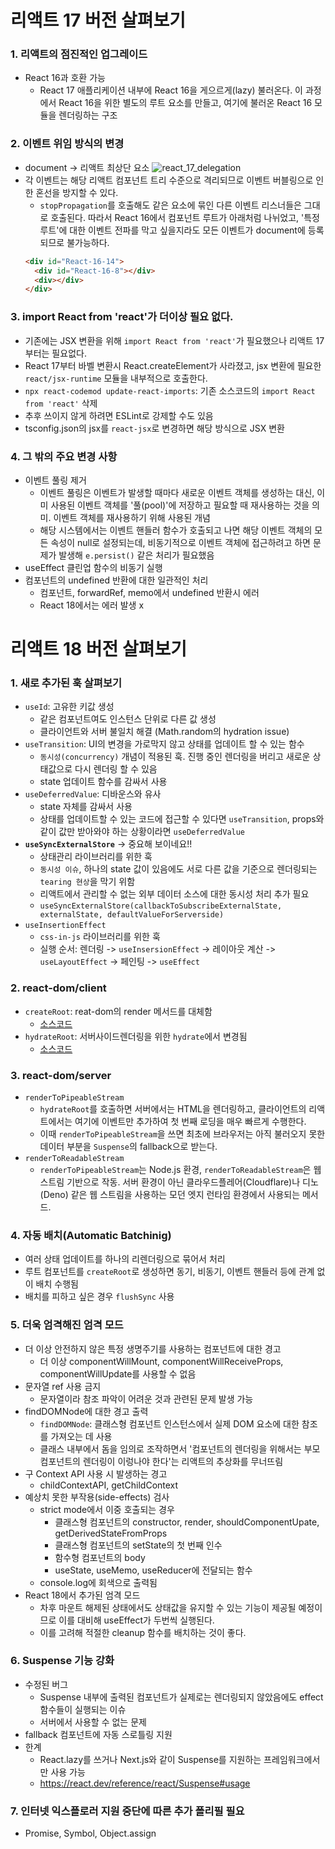 # 리액트 17 버전 살펴보기

### 1. 리액트의 점진적인 업그레이드

- React 16과 호환 가능
  - React 17 애플리케이션 내부에 React 16을 게으르게(lazy) 불러온다. 이 과정에서 React 16을 위한 별도의 루트 요소를 만들고, 여기에 불러온 React 16 모듈을 렌더링하는 구조

### 2. 이벤트 위임 방식의 변경

- document -> 리액트 최상단 요소
  ![react_17_delegation](https://ko.legacy.reactjs.org/static/bb4b10114882a50090b8ff61b3c4d0fd/31868/react_17_delegation.png)
- 각 이벤트는 해당 리액트 컴포넌트 트리 수준으로 격리되므로 이벤트 버블링으로 인한 혼선을 방지할 수 있다.
  - `stopPropagation`를 호출해도 같은 요소에 묶인 다른 이벤트 리스너들은 그대로 호출된다. 따라서 React 16에서 컴포넌트 루트가 아래처럼 나뉘었고, '특정 루트'에 대한 이벤트 전파를 막고 싶을지라도 모든 이벤트가 document에 등록되므로 불가능하다.
  ```html
  <div id="React-16-14">
    <div id="React-16-8"></div>
    <div></div>
  </div>
  ```

### 3. import React from 'react'가 더이상 필요 없다.

- 기존에는 JSX 변환을 위해 `import React from 'react'`가 필요했으나 리액트 17부터는 필요없다.
- React 17부터 바벨 변환시 React.createElement가 사라졌고, jsx 변환에 필요한 `react/jsx-runtime` 모듈을 내부적으로 호출한다.
- `npx react-codemod update-react-imports`: 기존 소스코드의 `import React from 'react'` 삭제
- 추후 쓰이지 않게 하려면 ESLint로 강제할 수도 있음
- tsconfig.json의 jsx를 `react-jsx`로 변경하면 해당 방식으로 JSX 변환

### 4. 그 밖의 주요 변경 사항

- 이벤트 풀링 제거
  - 이벤트 풀링은 이벤트가 발생할 때마다 새로운 이벤트 객체를 생성하는 대신, 이미 사용된 이벤트 객체를 '풀(pool)'에 저장하고 필요할 때 재사용하는 것을 의미. 이벤트 객체를 재사용하기 위해 사용된 개념
  - 해당 시스템에서는 이벤트 핸들러 함수가 호출되고 나면 해당 이벤트 객체의 모든 속성이 null로 설정되는데, 비동기적으로 이벤트 객체에 접근하려고 하면 문제가 발생해 `e.persist()` 같은 처리가 필요했음
- useEffect 클린업 함수의 비동기 실행
- 컴포넌트의 undefined 반환에 대한 일관적인 처리
  - 컴포넌트, forwardRef, memo에서 undefined 반환시 에러
  - React 18에서는 에러 발생 x

# 리액트 18 버전 살펴보기

### 1. 새로 추가된 훅 살펴보기

- `useId`: 고유한 키값 생성
  - 같은 컴포넌트여도 인스턴스 단위로 다른 값 생성
  - 클라이언트와 서버 불일치 해결 (Math.random의 hydration issue)
- `useTransition`: UI의 변경을 가로막지 않고 상태를 업데이트 할 수 있는 함수
  - `동시성(concurrency)` 개념이 적용된 훅. 진행 중인 렌더링을 버리고 새로운 상태값으로 다시 렌더링 할 수 있음
  - state 업데이트 함수를 감싸서 사용
- `useDeferredValue`: 디바운스와 유사
  - state 자체를 감싸서 사용
  - 상태를 업데이트할 수 있는 코드에 접근할 수 있다면 `useTransition`, props와 같이 값만 받아와야 하는 상황이라면 `useDeferredValue`
- **`useSyncExternalStore`** -> 중요해 보이네요!!
  - 상태관리 라이브러리를 위한 훅
  - `동시성 이슈`, 하나의 state 값이 있음에도 서로 다른 값을 기준으로 렌더링되는 `tearing 현상`을 막기 위함
  - 리액트에서 관리할 수 없는 외부 데이터 소스에 대한 동시성 처리 추가 필요
  - `useSyncExternalStore(callbackToSubscribeExternalState, externalState, defaultValueForServerside)`
- `useInsertionEffect`
  - `css-in-js` 라이브러리를 위한 훅
  - 실행 순서: 렌더링 -> `useInsersionEffect` -> 레이아웃 계산 -> `useLayoutEffect` -> 페인팅 -> `useEffect`

### 2. react-dom/client

- `createRoot`: reat-dom의 render 메서드를 대체함
  - [소스코드](https://react.dev/blog/2022/03/08/react-18-upgrade-guide#updates-to-client-rendering-apis)
- `hydrateRoot`: 서버사이드렌더링을 위한 `hydrate`에서 변경됨
  - [소스코드](https://react.dev/reference/react-dom/client/hydrateRoot#usage)

### 3. react-dom/server

- `renderToPipeableStream`
  - `hydrateRoot`를 호출하면 서버에서는 HTML을 렌더링하고, 클라이언트의 리액트에서는 여기에 이벤트만 추가하여 첫 번째 로딩을 매우 빠르게 수행한다.
  - 이때 `renderToPipeableStream`을 쓰면 최초에 브라우저는 아직 불러오지 못한 데이터 부분을 `Suspense`의 fallback으로 받는다.
- `renderToReadableStream`
  - `renderToPipeableStream`는 Node.js 환경, `renderToReadableStream`은 웹 스트림 기반으로 작동. 서버 환경이 아닌 클라우드플레어(Cloudflare)나 디노(Deno) 같은 웹 스트림을 사용하는 모던 엣지 런타임 환경에서 사용되는 메서드.

### 4. 자동 배치(Automatic Batchinig)

- 여러 상태 업데이트를 하나의 리렌더링으로 묶어서 처리
- 루트 컴포넌트를 `createRoot`로 생성하면 동기, 비동기, 이벤트 핸들러 등에 관계 없이 배치 수행됨
- 배치를 피하고 싶은 경우 `flushSync` 사용

### 5. 더욱 엄격해진 엄격 모드

- 더 이상 안전하지 않은 특정 생명주기를 사용하는 컴포넌트에 대한 경고
  - 더 이상 componentWillMount, componentWillReceiveProps, componentWillUpdate를 사용할 수 없음
- 문자열 ref 사용 금지
  - 문자열이라 참조 파악이 어려운 것과 관련된 문제 발생 가능
- findDOMNode에 대한 경고 출력
  - `findDOMNode`: 클래스형 컴포넌트 인스턴스에서 실제 DOM 요소에 대한 참조를 가져오는 데 사용
  - 클래스 내부에서 돔을 임의로 조작하면서 '컴포넌트의 렌더링을 위해서는 부모 컴포넌트의 렌더링이 이렁나야 한다'는 리액트의 추상화를 무너뜨림
- 구 Context API 사용 시 발생하는 경고
  - childContextAPI, getChildContext
- 예상치 못한 부작용(side-effects) 검사
  - strict mode에서 이중 호출되는 경우
    - 클래스형 컴포넌트의 constructor, render, shouldComponentUpate, getDerivedStateFromProps
    - 클래스형 컴포넌트의 setState의 첫 번째 인수
    - 함수형 컴포넌트의 body
    - useState, useMemo, useReducer에 전달되는 함수
  - console.log에 회색으로 출력됨
- React 18에서 추가된 엄격 모드
  - 차후 마운트 해제된 상태에서도 상태값을 유지할 수 있는 기능이 제공될 예정이므로 이를 대비해 useEffect가 두번씩 실행된다.
  - 이를 고려해 적절한 cleanup 함수를 배치하는 것이 좋다.

### 6. Suspense 기능 강화

- 수정된 버그
  - Suspense 내부에 출력된 컴포넌트가 실제로는 렌더링되지 않았음에도 effect 함수들이 실행되는 이슈
  - 서버에서 사용할 수 없는 문제
- fallback 컴포넌트에 자동 스로틀링 지원
- 한계
  - React.lazy를 쓰거나 Next.js와 같이 Suspense를 지원하는 프레임워크에서만 사용 가능
  - https://react.dev/reference/react/Suspense#usage

### 7. 인터넷 익스플로러 지원 중단에 따른 추가 폴리필 필요

- Promise, Symbol, Object.assign
